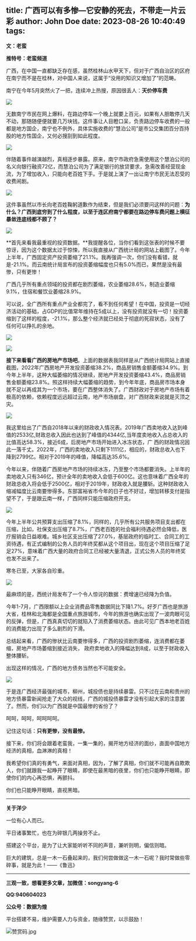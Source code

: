 title: 广西可以有多惨—它安静的死去，不带走一片云彩
author: John Doe
date: 2023-08-26 10:40:49
tags:
---
**文：老蛮**<!--more-->

**推特号：老蛮频道**

广西，在中国一直都缺乏存在感，虽然桂林山水甲天下，但对于广西自治区的区府在南宁而不是在桂林，对中国人来说，这属于“没用的知识又增加了”的范畴。

南宁在今年5月突然火了一把，连续冲上热搜，原因很丢人：**天价停车费**

![](/images/20230827001.png)

无数南宁市民在网上爆料，在路边停车一个晚上就要上百元，如果有人胆敢停几天不动，那随随便便就要几万块钱。这件事让人目瞪口呆，负责路边停车收费的一般都是地方国企，南宁也不例外，具体实施收费的“慧泊公司”是市公交集团百分百持股的地方性国企，又何必搜刮到如此程度。

![](/images/20230827002.png)

伴随着事件越演越烈，真相逐步暴露。原来，南宁市政府急需使用这个慧泊公司的名义向银行融资72亿，而慧泊公司为了满足银行的放贷要求，急需改善经营现金流，为了增加收入，只能向老百姓下手。于是就上演了一出让南宁市民无法忍受的收费闹剧。

![](/images/20230827003.png)

这件事虽然以市长向老百姓鞠躬道歉作为结束，但是我们必须要问这样的问题：**为什么？广西到底穷到了什么程度，以至于连区府南宁都要在路边停车费问题上横征暴敛连底线都不顾了？**

![](/images/20230827004.png)

**首先来看我最重视的投资数据。**我提醒各位，当你们看到这张表的时候不要惊讶，因为这个数据太过于惊悚，所以我直接从广西统计局的网站上截图了。今年上半年，广西固定资产投资萎缩了21.1%。我再强调一次，你们没有看错，就是-21.1%。而云南统计局宣布的投资萎缩幅度也只有5.0%而已，果然是没有最惨，只有更惨！

广西几乎所有重点领域的投资都在剧烈萎缩，农业萎缩28.6%，制造业萎缩9.1%，住宿和餐饮业萎缩28.9%。

可以说，全广西所有重点产业全都完了，看不到任何希望！在中国，投资是一切经济活动的基础，占GDP的比值常年维持在5成以上，没有投资就没有一切！投资萎缩到了这样的程度，-21.1%，那么整个经济就已经处于彻底的死寂状态，没有了任何可以挣扎的余地。

![](/images/20230827005.png)

![](/images/20230827006.png)

**接下来看看广西的房地产市场吧**。上面的数据表我同样是从广西统计局网站上直接截图，2022年广西房地产开发投资萎缩38.2%，商品房销售金额萎缩34.9%。到今年上半年，这种大幅萎缩的情况继续，房地产开发投资萎缩43.4%，商品房销售金额萎缩23.8%。照这样持续大幅萎缩的趋势，到今年年底，商品房市场本身就不足以再成其为一个市场，要在广西整体消失了。广西财政对于房地产市场有着极高的依赖，依赖程度远远超过云南，地产市场崩盘，对广西财政来说就是灭顶之灾。

![](/images/20230827007.png)

我这里给出了广西自2018年以来的财政收入情况表。2019年广西卖地收入达到峰值的2533亿,财政总收入因此也达到了峰值的4344亿,当年度卖地收入占总收入的比值高达58.3%，接近6成，后房地产市场开始进入冰冻状态，广
西的财政情况因此一落千丈。2022年，广西的卖地收入只剩下1111亿，相应的，财政总收入也下降到2799亿。相对于2019年的峰值，降幅高达35.6%。

今年以来，伴随着广西房地产市场的持续冰冻，乃至整个市场都要消失。上半年的卖地收入只有346亿，预计全年的卖地收入会低于600亿。这也意味着广西全年的财政总收入将会低于2500亿，相对于2019年，财政收入就是腰斩。这种财政收入缩减幅度比云南要惨得多。东部富裕省市今年的日子也不好过，增加转移支付是指望不了，于是跟云南一样，广西同样只能压缩政府开支。

![](/images/20230827008.png)

今年上半年公共预算支出压缩了8.1%，同样的，几乎所有公共服务项目支出都在压缩，比如，社保支出压缩了8.7%，广西老百姓的社会福利待遇必然会降低，医疗报销会日益艰难。城乡社区支出压缩了27.0%，基层政府的临时工、合同工的工资待遇，有正式编制的公务人员的年终奖都从这个项目出，现在这个项目压缩了足足27%，意味着广西大量的政府合同工已经被大量清退，正式公务人员的年终奖也发不出来了。

寒冬已至，大家各自珍重。

![](/images/20230827009.png)

最麻烦的是，西统计局发布了一个令人惊诧的数据：费增速已经降为负值。

今年1-7月，广西限额以上企业消费品零售数据同比下降1.7%。好歹广西也是旅游大省，桂林和北海都是全国重点旅游城市，今年的旅游也确实出现了一波肉眼可见的反弹，但是，广西真真切切的就陷入了消费萎缩状态。由此可见广西本地老百姓的消费能力出现了多么剧烈的下滑。

总结起来看，广西的惨状比云南要惨得多，广西的投资剧烈萎缩，连消费都在萎缩，房地产市场萎缩到接近消失，
政府卖地收入的降幅达到8成，以至于财政收入整体腰斩。

出现这样的情况，广西的地方债务当然也不可能安全。

![](/images/20230827010.png)

于是连广西经济最强的城市，柳州，城投债也是持续暴雷。只不过在云南和贵州的地方债暴雷新闻抢走了大众的视线，广西的城投债暴雷才没有引起大家的注意罢了。然而，你们以为广西就是中国最惨的省份了？

呵呵，呵呵，呵呵呵呵。

记住这句话：**只有更惨，没有最惨。**

接下来，你们将会跟着老蛮我，一集一集的，揭开地方经济的面纱，直面中国地方经济的真相，血淋淋的真相！

我希望你们真的有勇气，来面对真相，因为，了解了真相，你们就不可能再自欺欺人，你们就跟我一起睁开了眼睛，即使在最黑暗的夜里，你们也只能睁开眼睛，即使你们的内心再恐惧，再颤抖。

你们也只能睁开眼睛，直视黑暗。
- - -
**关于洋少**

一位有心人而已。

平日诸事繁忙，也在为碎银几两操劳不止。

搭建这个平台，是为了让大家能听听不同的声音，兼听则明，偏信则暗。

巨大的建筑，总是一木一石叠起来的，我们何尝做做这一木一石呢？我时常做些零碎事，就是为此！——《鲁迅》

---

**三观一致，想看更多文章，加微信：songyang-6**

**QQ:940604023**

**公众号：数据为煌** 

平台搭建不易，维护需要人力与资金，随缘赞赏，以示鼓励！

![赞赏码.jpg](/images/zanshang.jpg)

